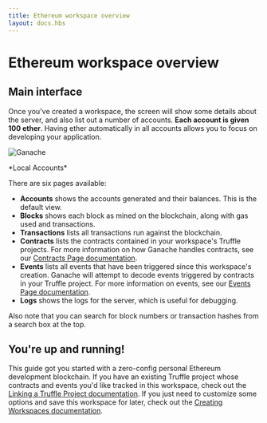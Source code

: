 ```yaml
---
title: Ethereum workspace overview
layout: docs.hbs
---
```


# Ethereum workspace overview

## Main interface

Once you've created a workspace, the screen will show some details about the server, and also list out a number of accounts. **Each account is given 100 ether**. Having ether automatically in all accounts allows you to focus on developing your application.

![Ganache](/img/docs/ganache/ganache-accounts.png)

<p class="text-center">*Local Accounts*</p>

There are six pages available:

- **Accounts** shows the accounts generated and their balances. This is the default view.
- **Blocks** shows each block as mined on the blockchain, along with gas used and transactions.
- **Transactions** lists all transactions run against the blockchain.
- **Contracts** lists the contracts contained in your workspace's Truffle projects. For more information on how Ganache handles contracts, see our [Contracts Page documentation](/docs/ganache/truffle-projects/contracts-page).
- **Events** lists all events that have been triggered since this workspace's creation. Ganache will attempt to decode events triggered by contracts in your Truffle project. For more information on events, see our [Events Page documentation](/docs/ganache/truffle-projects/events-page).
- **Logs** shows the logs for the server, which is useful for debugging.

Also note that you can search for block numbers or transaction hashes from a search box at the top.

## You're up and running!

This guide got you started with a zero-config personal Ethereum development blockchain. If you have an existing Truffle project whose contracts and events you'd like tracked in this workspace, check out the [Linking a Truffle Project documentation](/docs/ganache/truffle-projects/linking-a-truffle-project). If you just need to customize some options and save this workspace for later, check out the [Creating Workspaces documentation](/docs/ganache/workspaces/creating-workspaces#saving-the-current-quickstart-blockchain-as-a-new-workspace).
